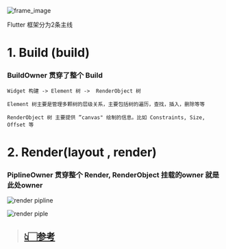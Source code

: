 ![frame_image](https://p3-juejin.byteimg.com/tos-cn-i-k3u1fbpfcp/499653d5c6df4ab7bcc3d802379d3c8f~tplv-k3u1fbpfcp-zoom-in-crop-mark:4536:0:0:0.image)


Flutter 框架分为2条主线

# **1. Build (build)**

### **BuildOwner**   贯穿了整个 Build
    
    Widget 构建 -> Element 树 ->  RenderObject 树 

    Element 树主要是管理多颗树的层级关系，主要包括树的遍历，查找，插入，删除等等

    RenderObject 树 主要提供 ”canvas" 绘制的信息。比如 Constraints, Size, Offset 等


# **2. Render(layout , render)**  
 
### **PiplineOwner**  贯穿整个 Render, RenderObject 挂载的owner 就是此处owner    

      

![render pipline](https://p1-jj.byteimg.com/tos-cn-i-t2oaga2asx/gold-user-assets/2019/3/5/16949bfa3d932c82~tplv-t2oaga2asx-zoom-in-crop-mark:4536:0:0:0.awebp)


![render piple](https://p1-jj.byteimg.com/tos-cn-i-t2oaga2asx/gold-user-assets/2019/3/5/1694a19f7dd0da57~tplv-t2oaga2asx-zoom-in-crop-mark:4536:0:0:0.awebp)


> ## [**👆🏻参考**](https://juejin.cn/post/6844903791427321863)